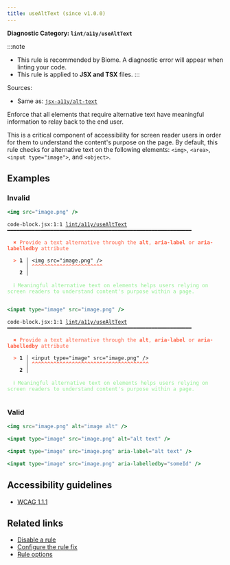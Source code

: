 ```yaml
---
title: useAltText (since v1.0.0)
---
```


**Diagnostic Category: `lint/a11y/useAltText`**

:::note
- This rule is recommended by Biome. A diagnostic error will appear when linting your code.
- This rule is applied to **JSX and TSX** files.
:::

Sources: 
- Same as: <a href="https://github.com/jsx-eslint/eslint-plugin-jsx-a11y/blob/main/docs/rules/alt-text.md" target="_blank"><code>jsx-a11y/alt-text</code></a>

Enforce that all elements that require alternative text have meaningful information to relay back to the end user.

This is a critical component of accessibility for screen reader users in order for them to understand the content's purpose on the page.
By default, this rule checks for alternative text on the following elements: `<img>`, `<area>`, `<input type="image">`, and `<object>`.

## Examples

### Invalid

```jsx
<img src="image.png" />
```

<pre class="language-text"><code class="language-text">code-block.jsx:1:1 <a href="https://biomejs.dev/linter/rules/use-alt-text">lint/a11y/useAltText</a> ━━━━━━━━━━━━━━━━━━━━━━━━━━━━━━━━━━━━━━━━━━━━━━━━━━━━━━━━━━━━

<strong><span style="color: Tomato;">  </span></strong><strong><span style="color: Tomato;">✖</span></strong> <span style="color: Tomato;">Provide a text alternative through the </span><span style="color: Tomato;"><strong>alt</strong></span><span style="color: Tomato;">, </span><span style="color: Tomato;"><strong>aria-label</strong></span><span style="color: Tomato;"> or </span><span style="color: Tomato;"><strong>aria-labelledby</strong></span><span style="color: Tomato;"> attribute</span>
  
<strong><span style="color: Tomato;">  </span></strong><strong><span style="color: Tomato;">&gt;</span></strong> <strong>1 │ </strong>&lt;img src=&quot;image.png&quot; /&gt;
   <strong>   │ </strong><strong><span style="color: Tomato;">^</span></strong><strong><span style="color: Tomato;">^</span></strong><strong><span style="color: Tomato;">^</span></strong><strong><span style="color: Tomato;">^</span></strong><strong><span style="color: Tomato;">^</span></strong><strong><span style="color: Tomato;">^</span></strong><strong><span style="color: Tomato;">^</span></strong><strong><span style="color: Tomato;">^</span></strong><strong><span style="color: Tomato;">^</span></strong><strong><span style="color: Tomato;">^</span></strong><strong><span style="color: Tomato;">^</span></strong><strong><span style="color: Tomato;">^</span></strong><strong><span style="color: Tomato;">^</span></strong><strong><span style="color: Tomato;">^</span></strong><strong><span style="color: Tomato;">^</span></strong><strong><span style="color: Tomato;">^</span></strong><strong><span style="color: Tomato;">^</span></strong><strong><span style="color: Tomato;">^</span></strong><strong><span style="color: Tomato;">^</span></strong><strong><span style="color: Tomato;">^</span></strong><strong><span style="color: Tomato;">^</span></strong><strong><span style="color: Tomato;">^</span></strong><strong><span style="color: Tomato;">^</span></strong>
    <strong>2 │ </strong>
  
<strong><span style="color: lightgreen;">  </span></strong><strong><span style="color: lightgreen;">ℹ</span></strong> <span style="color: lightgreen;">Meaningful alternative text on elements helps users relying on screen readers to understand content's purpose within a page.</span>
  
</code></pre>

```jsx
<input type="image" src="image.png" />
```

<pre class="language-text"><code class="language-text">code-block.jsx:1:1 <a href="https://biomejs.dev/linter/rules/use-alt-text">lint/a11y/useAltText</a> ━━━━━━━━━━━━━━━━━━━━━━━━━━━━━━━━━━━━━━━━━━━━━━━━━━━━━━━━━━━━

<strong><span style="color: Tomato;">  </span></strong><strong><span style="color: Tomato;">✖</span></strong> <span style="color: Tomato;">Provide a text alternative through the </span><span style="color: Tomato;"><strong>alt</strong></span><span style="color: Tomato;">, </span><span style="color: Tomato;"><strong>aria-label</strong></span><span style="color: Tomato;"> or </span><span style="color: Tomato;"><strong>aria-labelledby</strong></span><span style="color: Tomato;"> attribute</span>
  
<strong><span style="color: Tomato;">  </span></strong><strong><span style="color: Tomato;">&gt;</span></strong> <strong>1 │ </strong>&lt;input type=&quot;image&quot; src=&quot;image.png&quot; /&gt;
   <strong>   │ </strong><strong><span style="color: Tomato;">^</span></strong><strong><span style="color: Tomato;">^</span></strong><strong><span style="color: Tomato;">^</span></strong><strong><span style="color: Tomato;">^</span></strong><strong><span style="color: Tomato;">^</span></strong><strong><span style="color: Tomato;">^</span></strong><strong><span style="color: Tomato;">^</span></strong><strong><span style="color: Tomato;">^</span></strong><strong><span style="color: Tomato;">^</span></strong><strong><span style="color: Tomato;">^</span></strong><strong><span style="color: Tomato;">^</span></strong><strong><span style="color: Tomato;">^</span></strong><strong><span style="color: Tomato;">^</span></strong><strong><span style="color: Tomato;">^</span></strong><strong><span style="color: Tomato;">^</span></strong><strong><span style="color: Tomato;">^</span></strong><strong><span style="color: Tomato;">^</span></strong><strong><span style="color: Tomato;">^</span></strong><strong><span style="color: Tomato;">^</span></strong><strong><span style="color: Tomato;">^</span></strong><strong><span style="color: Tomato;">^</span></strong><strong><span style="color: Tomato;">^</span></strong><strong><span style="color: Tomato;">^</span></strong><strong><span style="color: Tomato;">^</span></strong><strong><span style="color: Tomato;">^</span></strong><strong><span style="color: Tomato;">^</span></strong><strong><span style="color: Tomato;">^</span></strong><strong><span style="color: Tomato;">^</span></strong><strong><span style="color: Tomato;">^</span></strong><strong><span style="color: Tomato;">^</span></strong><strong><span style="color: Tomato;">^</span></strong><strong><span style="color: Tomato;">^</span></strong><strong><span style="color: Tomato;">^</span></strong><strong><span style="color: Tomato;">^</span></strong><strong><span style="color: Tomato;">^</span></strong><strong><span style="color: Tomato;">^</span></strong><strong><span style="color: Tomato;">^</span></strong><strong><span style="color: Tomato;">^</span></strong>
    <strong>2 │ </strong>
  
<strong><span style="color: lightgreen;">  </span></strong><strong><span style="color: lightgreen;">ℹ</span></strong> <span style="color: lightgreen;">Meaningful alternative text on elements helps users relying on screen readers to understand content's purpose within a page.</span>
  
</code></pre>

### Valid

```jsx
<img src="image.png" alt="image alt" />
```

```jsx
<input type="image" src="image.png" alt="alt text" />
```

```jsx
<input type="image" src="image.png" aria-label="alt text" />
```

```jsx
<input type="image" src="image.png" aria-labelledby="someId" />
```

## Accessibility guidelines

- [WCAG 1.1.1](https://www.w3.org/WAI/WCAG21/Understanding/non-text-content.html)

## Related links

- [Disable a rule](/linter/#disable-a-lint-rule)
- [Configure the rule fix](/linter#configure-the-rule-fix)
- [Rule options](/linter/#rule-options)
